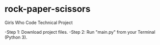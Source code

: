 # rock-paper-scissors
Girls Who Code Technical Project

-Step 1: Download project files.
-Step 2: Run "main.py" from your Terminal (Python 3).
